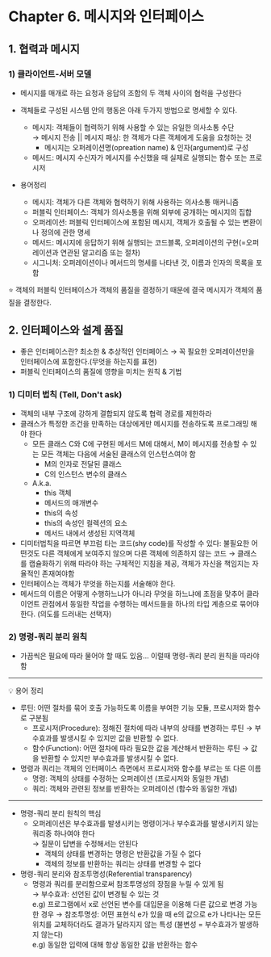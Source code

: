 # Chapter 6. 메시지와 인터페이스
## 1. 협력과 메시지
### 1) 클라이언트-서버 모델
* 메시지를 매개로 하는 요청과 응답의 조합의 두 객체 사이의 협력을 구성한다
* 객체들로 구성된 시스템 안의 행동은 아래 두가지 방법으로 명세할 수 있다.
  * 메시지: 객체들이 협력하기 위해 사용할 수 있는 유일한 의사소통 수단 <br> 
    → 메시지 전송 || 메시지 패싱: 한 객체가 다른 객체에게 도움을 요청하는 것
      * 메시지는 오퍼레이션명(opreation name) & 인자(argument)로 구성
  * 메서드: 메시지 수신자가 메시지를 수신했을 때 실제로 실행되는 함수 또는 프로시저

* 용어정리
  * 메시지: 객체가 다른 객체와 협력하기 위해 사용하는 의사소통 매커니즘
  * 퍼블릭 인터페이스: 객체가 의사소통을 위해 외부에 공개하는 메시지의 집합
  * 오퍼레이션: 퍼블릭 인터페이스에 포함된 메시지, 객체가 호출될 수 있는 변환이나 정의에 관한 명세
  * 메서드: 메시지에 응답하기 위해 실행되는 코드블록, 오퍼레이션의 구현(=오퍼레이션과 연관된 알고리즘 또는 절차)
  * 시그니처: 오퍼레이션이나 메서드의 명세를 나타낸 것, 이름과 인자의 목록을 포함

⭐️ 객체의 퍼블릭 인터페이스가 객체의 품질을 결정하기 때문에 결국 메시지가 객체의 품질을 결정한다.

## 2. 인터페이스와 설계 품질
* 좋은 인터페이스란? 최소한 & 추상적인 인터페이스 → 꼭 필요한 오퍼레이션만을 인터페이스에 포함한다.(무엇을 하는지를 표현)
* 퍼블릭 인터페이스의 품질에 영향을 미치는 원칙 & 기법
### 1) 디미터 법칙 (Tell, Don't ask)
  * 객체의 내부 구조에 강하게 결합되지 않도록 협력 경로를 제한하라
  * 클래스가 특정한 조건을 만족하는 대상에게만 메시지를 전송하도록 프로그래밍 해야 한다
    * 모든 클래스 C와 C에 구현된 메서드 M에 대해서, M이 메시지를 전송할 수 있는 모든 객체는 다음에 서술된 클래스의 인스턴스여야 함
      * M의 인자로 전달된 클래스
      * C의 인스턴스 변수의 클래스
    * A.k.a.
      * this 객체
      * 메서드의 매개변수
      * this의 속성
      * this의 속성인 컬렉션의 요소
      * 메서드 내에서 생성된 지역객체
  * 디미터법칙을 따르면 부끄럼 타는 코드(shy code)를 작성할 수 있다: 불필요한 어떤것도 다른 객체에게 보여주지 않으며 다른 객체에 의존하지 않는 코드
    → 클래스를 캡슐화하기 위해 따라야 하는 구체적인 지침을 제공, 객체가 자신을 책임지는 자율적인 존재여야함
  * 인터페이스는 객체가 무엇을 하는지를 서술해야 한다.
  * 메서드의 이름은 어떻게 수행하느냐가 아니라 무엇을 하느냐에 초점을 맞추어 클라이언트 관점에서 동일한 작업을 수행하는 메서드들을 하나의 타입 계층으로 묶어야 한다. (의도를 드러내는 선택자)

### 2) 명령-쿼리 분리 원칙
* 가끔씩은 필요에 따라 물어야 할 때도 있음... 이럴때 명령-쿼리 분리 원칙을 따라야 함
---
💡 용어 정리
* 루틴: 어떤 절차를 묶어 호출 가능하도록 이름을 부여한 기능 모듈, 프로시저와 함수로 구분됨
  * 프로시저(Procedure): 정해진 절차에 따라 내부의 상태를 변경하는 루틴 → 부수효과를 발생시킬 수 있지만 값을 반환할 수 없다.
  * 함수(Function): 어떤 절차에 따라 필요한 값을 계산해서 반환하는 루틴 → 값을 반환할 수 있지만 부수효과를 발생시킬 수 없다.
* 명령과 쿼리는 객체의 인터페이스 측면에서 프로시저와 함수를 부르는 또 다른 이름
  * 명령: 객체의 상태를 수정하는 오퍼레이션 (프로시저와 동일한 개념)
  * 쿼리: 객체와 관련된 정보를 반환하는 오퍼레이션 (함수와 동일한 개념)
--- 
* 명령-쿼리 분리 원칙의 핵심
  * 오퍼레이션은 부수효과를 발생시키는 명령이거나 부수효과를 발생시키지 않는 쿼리중 하나여야 한다 <br>
  → 질문이 답변을 수정해서는 안된다
    * 객체의 상태를 변경하는 명령은 반환값을 가질 수 없다
    * 객체의 정보를 반환하는 쿼리는 상태를 변경할 수 없다
* 명령-쿼리 분리와 참조투명성(Referential transparency)
  * 명령과 쿼리를 분리함으로써 참조투명성의 장점을 누릴 수 있게 됨 <br>
  → 부수효과: 선언된 값이 변경될 수 있는 것 <br>
    e.g) 프로그램에서 x로 선언된 변수를 대입문을 이용해 다른 값으로 변경 가능한 경우 
  → 참조투명성: 어떤 표현식 e가 있을 때 e의 값으로 e가 나타나는 모든 위치를 교체하더라도 결과가 달라지지 않는 특성 (불변성 = 부수효과가 발생하지 않는다) <br>
    e.g) 동일한 입력에 대해 항상 동일한 값을 반환하는 함수 